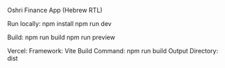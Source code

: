Oshri Finance App (Hebrew RTL)

Run locally:
  npm install
  npm run dev

Build:
  npm run build
  npm run preview

Vercel:
  Framework: Vite
  Build Command: npm run build
  Output Directory: dist
